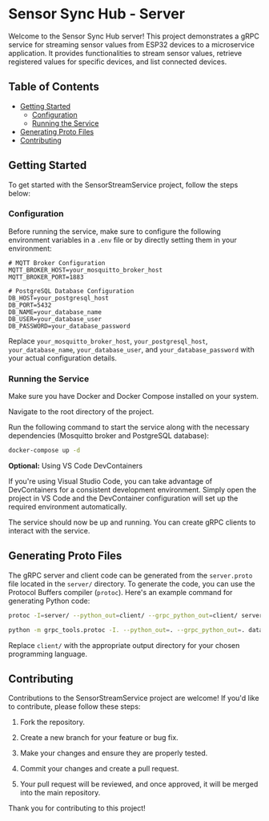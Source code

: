 # Sensor Sync Hub - Server

Welcome to the Sensor Sync Hub server! This project demonstrates a gRPC service for streaming sensor values from ESP32 devices to a microservice application. It provides functionalities to stream sensor values, retrieve registered values for specific devices, and list connected devices.

## Table of Contents

- [Getting Started](#getting-started)
  - [Configuration](#configuration)
  - [Running the Service](#running-the-service)
- [Generating Proto Files](#generating-proto-files)
- [Contributing](#contributing)

## Getting Started

To get started with the SensorStreamService project, follow the steps below:

### Configuration

Before running the service, make sure to configure the following environment variables in a `.env` file or by directly setting them in your environment:

```env
# MQTT Broker Configuration
MQTT_BROKER_HOST=your_mosquitto_broker_host
MQTT_BROKER_PORT=1883

# PostgreSQL Database Configuration
DB_HOST=your_postgresql_host
DB_PORT=5432
DB_NAME=your_database_name
DB_USER=your_database_user
DB_PASSWORD=your_database_password
```

Replace `your_mosquitto_broker_host`, `your_postgresql_host`, `your_database_name`, `your_database_user`, and `your_database_password` with your actual configuration details.

### Running the Service

Make sure you have Docker and Docker Compose installed on your system.

Navigate to the root directory of the project.

Run the following command to start the service along with the necessary dependencies (Mosquitto broker and PostgreSQL database):

```bash
docker-compose up -d
```

**Optional:** Using VS Code DevContainers

If you're using Visual Studio Code, you can take advantage of DevContainers for a consistent development environment. Simply open the project in VS Code and the DevContainer configuration will set up the required environment automatically.

The service should now be up and running. You can create gRPC clients to interact with the service.

## Generating Proto Files

The gRPC server and client code can be generated from the `server.proto` file located in the `server/` directory. To generate the code, you can use the Protocol Buffers compiler (`protoc`). Here's an example command for generating Python code:

```bash
protoc -I=server/ --python_out=client/ --grpc_python_out=client/ server/server.proto

python -m grpc_tools.protoc -I. --python_out=. --grpc_python_out=. data-manager.proto
```

Replace `client/` with the appropriate output directory for your chosen programming language.

## Contributing

Contributions to the SensorStreamService project are welcome! If you'd like to contribute, please follow these steps:

1. Fork the repository.

2. Create a new branch for your feature or bug fix.

3. Make your changes and ensure they are properly tested.

4. Commit your changes and create a pull request.

5. Your pull request will be reviewed, and once approved, it will be merged into the main repository.

Thank you for contributing to this project!
